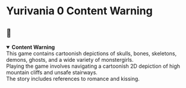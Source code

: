 # Yurivania 0 Content Warning

<h2 class="text-center">🛑</h2>
<details open=""><summary><strong>Content Warning <br></strong></summary>
This game contains cartoonish depictions of skulls, bones, skeletons, demons, ghosts, and a wide variety of monstergirls.<br>
Playing the game involves navigating a cartoonish 2D depiction of high mountain cliffs and unsafe stairways.<br>
The story includes references to romance and kissing.<br></details>
